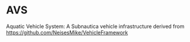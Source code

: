 # AVS
Aquatic Vehicle System: A Subnautica vehicle infrastructure derived from https://github.com/NeisesMike/VehicleFramework
